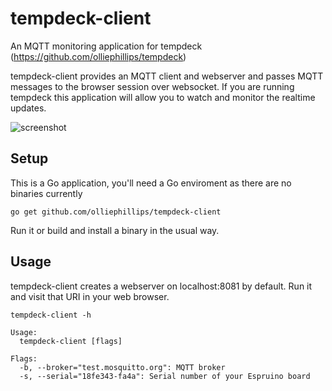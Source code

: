 # tempdeck-client

An MQTT monitoring application for tempdeck (https://github.com/olliephillips/tempdeck)

tempdeck-client provides an MQTT client and webserver and passes MQTT messages to the browser session over websocket. If you are running tempdeck this application will allow you to watch and monitor the realtime updates.

![screenshot](https://cloud.githubusercontent.com/assets/7113347/12064000/551a2f24-afb0-11e5-83f8-7ce98eebc1f7.png)

## Setup
This is a Go application, you'll need a Go enviroment as there are no binaries currently

```
go get github.com/olliephillips/tempdeck-client
```
Run it or build and install a binary in the usual way.

## Usage

tempdeck-client creates a webserver on localhost:8081 by default. Run it and visit that URI in your web browser.

```
tempdeck-client -h
```

```
Usage:
  tempdeck-client [flags]

Flags:
  -b, --broker="test.mosquitto.org": MQTT broker
  -s, --serial="18fe343-fa4a": Serial number of your Espruino board
```

